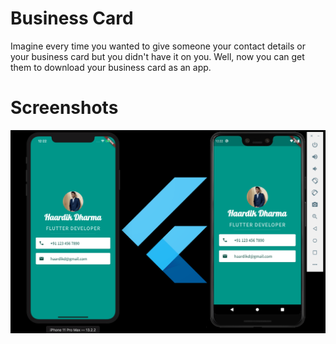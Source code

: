 # Business Card

Imagine every time you wanted to give someone your contact details or your business card but you didn't have it on you. Well, now you can get them to download your business card as an app.

# Screenshots

<p align="left">
  <img src="https://github.com/haardikdharma10/Introduction-to-Flutter/blob/master/business_card/screenshot.png">
</p>
